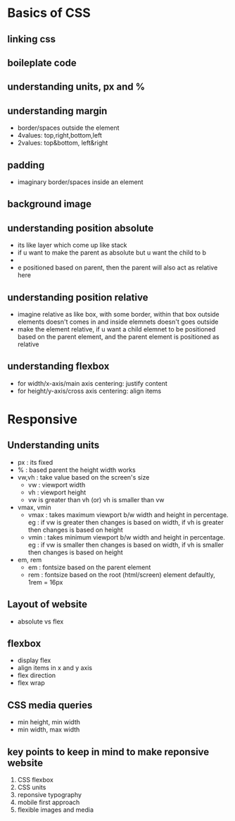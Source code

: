 # Basics of CSS
## linking css
## boileplate code
## understanding units, px and %
## understanding margin
- border/spaces outside the element 
- 4values: top,right,bottom,left
- 2values: top&bottom, left&right
## padding
- imaginary border/spaces inside an element
## background image
## understanding position absolute
- its like layer which come up like stack
- if u want to make the parent as absolute but u want the child to b
- 
- e positioned based on parent, then the parent will also act as relative here
## understanding position relative
- imagine relative as like box, with some border, within that box outside elements doesn't comes in and inside elemnets doesn't goes outside
- make the element relative, if u want a child elemnet to be positioned based on the parent element, and the parent element is positioned as relative
## understanding flexbox
- for width/x-axis/main axis centering: justify content
- for height/y-axis/cross axis centering: align items

# Responsive

## Understanding units
- px : its fixed
- % : based parent the height width works
- vw,vh : take value based on the screen's size
    - vw : viewport width
    - vh : viewport height
    - vw is greater than vh (or) vh is smaller than vw
- vmax, vmin
    - vmax : takes maximum viewport b/w width and height in percentage.
        eg : if vw is greater then changes is based on width, if vh is greater then changes is based on height
    - vmin : takes minimum viewport b/w width and height in percentage.
        eg : if vw is smaller then changes is based on width, if vh is smaller then changes is based on height
- em, rem
    - em : fontsize based on the parent element
    - rem : fontsize based on the root (html/screen) element
        defaultly, 1rem = 16px

## Layout of website
- absolute vs flex

## flexbox
- display flex
- align items in x and y axis
- flex direction
- flex wrap

## CSS media queries
- min height, min width
- min width, max width

## key points to keep in mind to make reponsive website
1. CSS flexbox
2. CSS units
3. reponsive typography
4. mobile first approach
5. flexible images and media